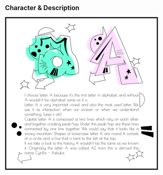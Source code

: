 ## Character & Description

<img src="./01-character-description.jpg" alt="logo.png" width="1000"/>

